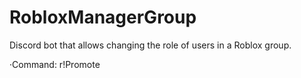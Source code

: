 # RobloxManagerGroup
Discord bot that allows changing the role of users in a Roblox group.

·Command:
	r!Promote <Roblox-User-ID> <Roblox-Role-ID>
